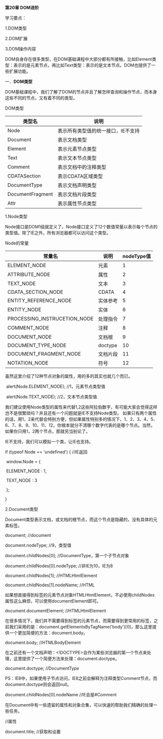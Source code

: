 **第20章 DOM进阶**

学习要点：

1.DOM类型

2.DOM扩展

3.DOM操作内容

DOM自身存在很多类型，在DOM基础课程中大部分都有所接触，比如Element类型：表示的是元素节点，再比如Text类型：表示的是文本节点。DOM也提供了一些扩展功能。

一．**DOM类型**

DOM基础课程中，我们了解了DOM的节点并且了解怎样查询和操作节点，而本身这些不同的节点，又有着不同的类型。

DOM类型

| 类型名           | 说明                               |
| ---------------- | ---------------------------------- |
| Node             | 表示所有类型值的统一接口，IE不支持 |
| Document         | 表示文档类型                       |
| Element          | 表示元素节点类型                   |
| Text             | 表示文本节点类型                   |
| Comment          | 表示文档中的注释类型               |
| CDATASection     | 表示CDATA区域类型                  |
| DocumentType     | 表示文档声明类型                   |
| DocumentFragment | 表示文档片段类型                   |
| Attr             | 表示属性节点类型                   |

1.Node类型

Node接口是DOM1级就定义了，Node接口定义了12个数值常量以表示每个节点的类型值。除了IE之外，所有浏览器都可以访问这个类型。

Node的常量

| 常量名                       | 说明     | nodeType值 |
| ---------------------------- | -------- | ---------- |
| ELEMENT_NODE                 | 元素     | 1          |
| ATTRIBUTE_NODE               | 属性     | 2          |
| TEXT_NODE                    | 文本     | 3          |
| CDATA_SECTION_NODE           | CDATA    | 4          |
| ENTITY_REFERENCE_NODE        | 实体参考 | 5          |
| ENTITY_NODE                  | 实体     | 6          |
| PROCESSING_INSTRUCETION_NODE | 处理指令 | 7          |
| COMMENT_NODE                 | 注释     | 8          |
| DOCUMENT_NODE                | 文档根   | 9          |
| DOCUMENT_TYPE_NODE           | doctype  | 10         |
| DOCUMENT_FRAGMENT_NODE       | 文档片段 | 11         |
| NOTATION_NODE                | 符号     | 12         |

虽然这里介绍了12种节点对象的属性，用的多的其实也就几个而已。

​	alert(Node.ELEMENT_NODE);				//1，元素节点类型值

​	alert(Node.TEXT_NODE);					//2，文本节点类型值

我们建议使用Node类型的属性来代替1,2这些阿拉伯数字，有可能大家会觉得这样岂不是很繁琐吗？并且还有一个问题就是IE不支持Node类型。
 	如果只有两个属性的话，用1，2来代替会特别方便，但如果属性特别多的情况下，1、2、3、4、5、6、7、8、9、10、11、12，你根本就分不清哪个数字代表的是哪个节点。当然，如果你只用1，2两个节点，那就另当别论了。

IE不支持，我们可以模拟一个类，让IE也支持。

if (typeof Node == 'undefined') {				//IE返回

​	window.Node = {

​		ELEMENT_NODE : 1,

​		TEXT_NODE : 3

​	};

}

2.Document类型

Document类型表示文档，或文档的根节点，而这个节点是隐藏的，没有具体的元素标签。

document;								//document

document.nodeType;						//9，类型值

document.childNodes[0];					//DocumentType，第一个子节点对象

document.childNodes[0].nodeType;			//非IE为10，IE为8

document.childNodes[1];					//HTMLHtmlElement

document.childNodes[1].nodeName;			//HTML

如果想直接得到<html>标签的元素节点对象HTMLHtmlElement，不必使用childNodes属性这么麻烦，可以使用documentElement即可。

document.documentElement;					//HTMLHtmlElement

在很多情况下，我们并不需要得到<html>标签的元素节点，而需要得到更常用的<body>标签，之前我们采用的是：document.getElementsByTagName('body')[0]，那么这里提供一个更加简便的方法：document.body。

document.body;							//HTMLBodyElement

在<html>之前还有一个文档声明：<!DOCTYPE>会作为某些浏览器的第一个节点来处理，这里提供了一个简便方法来处理：document.doctype。

document.doctype;							//DocumentType

PS：IE8中，如果使用子节点访问，IE8之前会解释为注释类型Comment节点，而document.doctype则会返回null。

document.childNodes[0].nodeName			//IE会是#Comment

在Document中有一些遗留的属性和对象合集，可以快速的帮助我们精确的处理一些任务。

//属性

document.title;							//获取和设置<title>标签的值

document.URL;							//获取URL路径

document.domain;							//获取域名，服务器端

document.referrer;							//获取上一个URL，服务器端

//对象集合

document.anchors;							//获取文档中带name属性的<a>元素集合

document.links;							//获取文档中带href属性的<a>元素集合

document.applets;							//获取文档中<applet>元素集合，已不用

document.forms;							//获取文档中<form>元素集合

document.images;							//获取文档中<img>元素集合

3.Element类型

Element类型用于表现HTML中的元素节点。在DOM基础那章，我们已经可以对元素节点进行查找、创建等操作，元素节点的nodeType为1，nodeName为元素的标签名。

元素节点对象在非IE浏览器可以返回它具体元素节点的对象类型。

元素对应类型表

| 元素名 | 类型             |
| ------ | ---------------- |
| HTML   | HTMLHtmlElement  |
| DIV    | HTMLDivElement   |
| BODY   | HTMLBodyElement  |
| P      | HTMLParamElement |

PS：以上给出了部分对应，更多的元素对应类型，直接访问调用即可。

4.Text类型

Text类型用于表现文本节点类型，文本不包含HTML，或包含转义后的HTML。文本节点的nodeType为3。

在同时创建两个同一级别的文本节点的时候，会产生分离的两个节点。

​	var box = document.createElement('div');

​	var text = document.createTextNode('Mr.');

var text2 = document.createTextNode(Lee!);

​	box.appendChild(text);

​	box.appendChild(text2);

​	document.body.appendChild(box);

alert(box.childNodes.length);					//2，两个文本节点

PS：把两个同邻的文本节点合并在一起使用normalize()即可。

box.normalize();							//合并成一个节点

PS：有合并就有分离，通过splitText(num)即可实现节点分离。

box.firstChild.splitText(3);					//分离一个节点

除了上面的两种方法外，Text还提供了一些别的DOM操作的方法如下：

var box = document.getElementById('box');

box.firstChild.deleteData(0,2);				//删除从0位置的2个字符

box.firstChild.insertData(0,'Hello.');			//从0位置添加指定字符

box.firstChild.replaceData(0,2,'Miss');			//从0位置替换掉2个指定字符

box.firstChild.substringData(0,2);				//从0位置获取2个字符，直接输出

alert(box.firstChild.nodeValue);				//输出结果

5.Comment类型

Comment类型表示文档中的注释。nodeType是8，nodeName是#comment，nodeValue是注释的内容。

​	var box = document.getElementById('box');

​	alert(box.firstChild);						//Comment

PS：在IE中，注释节点可以使用！当作元素来访问。

var comment = document.getElementsByTagName('!');

alert(comment.length);

6.Attr类型

Attr类型表示文档元素中的属性。nodeType为11，nodeName为属性名，nodeValue为属性值。DOM基础篇已经详细介绍过，略。

二．**DOM扩展**

1.呈现模式

从IE6开始开始区分标准模式和混杂模式(怪异模式)，主要是看文档的声明。IE为document对象添加了一个名为compatMode属性，这个属性可以识别IE浏览器的文档处于什么模式如果是标准模式，则返回CSS1Compat，如果是混杂模式则返回BackCompat。

​	if (document.compatMode == 'CSS1Compat') {

​		alert(document.documentElement.clientWidth);

​	} else {

​		alert(document.body.clientWidth);

​	}

PS：后来Firefox、Opera和Chrome都实现了这个属性。从IE8后，又引入documentMode新属性，因为IE8有3种呈现模式分别为标准模式8，仿真模式7，混杂模式5。所以如果想测试IE8的标准模式，就判断document.documentMode > 7 即可。

2.滚动

DOM提供了一些滚动页面的方法，如下：

document.getElementById('box').scrollIntoView();	//设置指定可见

3.children属性

由于子节点空白问题，IE和其他浏览器解释不一致。虽然可以过滤掉，但如果只是想得到有效子节点，可以使用children属性，支持的浏览器为：IE5+、Firefox3.5+、Safari2+、Opera8+和Chrome，这个属性是非标准的。

​	var box = document.getElementById('box');

​	alert(box.children.length);					//得到有效子节点数目

4.contains()方法

判断一个节点是不是另一个节点的后代，我们可以使用contains()方法。这个方法是IE率先使用的，开发人员无须遍历即可获取此信息。

​	var box = document.getElementById('box');

​	alert(box.contains(box.firstChild));			//true

PS：早期的Firefox不支持这个方法，新版的支持了，其他浏览器也都支持，Safari2.x浏览器支持的有问题，无法使用。所以，必须做兼容。

在Firefox的DOM3级实现中提供了一个替代的方法compareDocumentPosition()方法。这个方法确定两个节点之间的关系。

​	var box = document.getElementById('box');

​	alert(box.compareDocumentPosition(box.firstChild));		//20

关系掩码表

| 掩码 | 节点关系                   |
| ---- | -------------------------- |
| 1    | 无关(节点不存在)           |
| 2    | 居前(节点在参考点之前)     |
| 4    | 居后(节点在参考点之后)     |
| 8    | 包含(节点是参考点的祖先)   |
| 16   | 被包含(节点是参考点的后代) |

PS：为什么会出现20，那是因为满足了4和16两项，最后相加了。为了能让所有浏览器都可以兼容，我们必须写一个兼容性的函数。

//传递参考节点(父节点)，和其他节点(子节点)

function contains(refNode, otherNode) {

//判断支持contains，并且非Safari浏览器

​	if (typeof refNode.contains != 'undefined' && 

!(BrowserDetect.browser == 'Safari' && BrowserDetect.version < 3)) {

​		return refNode.contains(otherNode); 

//判断支持compareDocumentPosition的浏览器，大于16就是包含

​	} else if (typeof refNode.compareDocumentPosition == 'function') {

​		return !!(refNode.compareDocumentPosition(otherNode) > 16);

​	} else {

//更低的浏览器兼容，通过递归一个个获取他的父节点是否存在

​		var node = otherNode.parentNode;

​		do {

​			if (node === refNode) {

​				return true;

​			} else {

​				node = node.parentNode;

​			}

​			} while (node != null);

​		}

​		return false;

}

三．**DOM操作内容**

虽然在之前我们已经学习了各种DOM操作的方法，这里所介绍是innerText、innerHTML、outerText和outerHTML等属性。除了之前用过的innerHTML之外，其他三个还么有涉及到。

1.innerText属性

document.getElementById('box').innerText;		//获取文本内容(如有html直接过滤掉)

document.getElementById('box').innerText = 'Mr.Lee';		//设置文本(如有html转义)

PS：除了Firefox之外，其他浏览器均支持这个方法。但Firefox的DOM3级提供了另外一个类似的属性：textContent，做上兼容即可通用。

document.getElementById('box').textContent;	//Firefox支持	

//兼容方案

function getInnerText(element) {

​	return (typeof element.textContent == 'string') ? 

element.textContent : element.innerText;

}

function setInnerText(element, text) {

​	if (typeof element.textContent == 'string') {

​		element.textContent = text;

​	} else {

​		element.innerText = text;

​	}

}

2.innerHTML属性

这个属性之前就已经研究过，不拒绝HTML。

document.getElementById('box').innerHTML;	//获取文本(不过滤HTML)

document.getElementById('box').innerHTML = '<b>123</b>';	//可解析HTML

虽然innerHTML可以插入HTML，但本身还是有一定的限制，也就是所谓的作用域元素，离开这个作用域就无效了。

box.innerHTML = "<script>alert('Lee');</script>";	//<script>元素不能被执行

box.innerHTML = "<style>background:red;</style>";	//<style>元素不能被执行

3.outerText

outerText在取值的时候和innerText一样，同时火狐不支持，而赋值方法相当危险，他不单替换了文本内容，还将元素直接抹去。

​	var box = document.getElementById('box');

​	box.outerText = '<b>123</b>';

​	alert(document.getElementById('box'));			//null，建议不去使用

4.outerHTML

outerHTML属性在取值和innerHTML一致，但和outerText也一样，很危险，赋值的之后会将元素抹去。

​	var box = document.getElementById('box');

​	box.outerHTML = '123';

​	alert(document.getElementById('box'));			//null，建议不去使用，火狐旧版未抹去

PS：关于最常用的innerHTML属性和节点操作方法的比较，在插入大量HTML标记时使用innerHTML的效率明显要高很多。因为在设置innerHTML时，会创建一个HTML解析器。这个解析器是浏览器级别的(C++编写)，因此执行JavaScript会快的多。但，创建和销毁HTML解析器也会带来性能损失。最好控制在最合理的范围内，如下：

for (var i = 0; i < 10; i ++) {

ul.innerHTML = '<li>item</li>';			//避免频繁

}

//改

for (var i = 0; i < 10; i ++) {

a = '<li>item</li>';						//临时保存

}

ul.innerHTML = a;